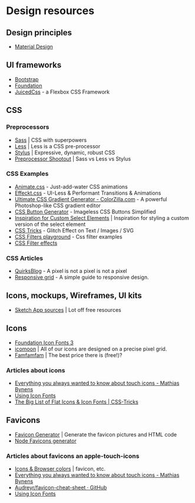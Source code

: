 # Design resources

## Design principles

* [Material Design](https://material.io/guidelines/)

## UI frameworks

* [Bootstrap](http://getbootstrap.com/css/)
* [Foundation](http://foundation.zurb.com/docs/)
* [JuicedCss](http://juicedcss.com/) - a Flexbox CSS Framework

## CSS

### Preprocessors

* [Sass](http://sass-lang.com/) | CSS with superpowers
* [Less](http://lesscss.org/) | Less is a CSS pre-processor
* [Stylus](http://stylus-lang.com/) | Expressive, dynamic, robust CSS
* [Preprocessor Shootout](https://code.tutsplus.com/tutorials/sass-vs-less-vs-stylus-preprocessor-shootout--net-24320) | Sass vs Less vs Stylus


### CSS Examples

* [Animate.css](http://daneden.github.io/animate.css/) - Just-add-water CSS animations
* [Effeckt.css](http://h5bp.github.io/Effeckt.css/) - UI-Less & Performant Transitions & Animations
* [Ultimate CSS Gradient Generator - ColorZilla.com](http://www.colorzilla.com/gradient-editor/) - A powerful Photoshop-like CSS gradient editor
* [CSS Button Generator](http://www.cssbuttongenerator.com) - Imageless CSS Buttons Simplified
* [Inspiration for Custom Select Elements](http://tympanus.net/codrops/2014/07/10/inspiration-for-custom-select-elements/) |
   Inspiration for styling a custom version of the select element
* [CSS Tricks](https://css-tricks.com/glitch-effect-text-images-svg/) - Glitch Effect on Text / Images / SVG
* [CSS Filters playground](http://bennettfeely.com/filters/) - Css filter examples
* [CSS Filter effects](http://html5-demos.appspot.com/static/css/filters/index.html)

### CSS Articles

* [QuirksBlog](http://www.quirksmode.org/blog/archives/2010/04/a_pixel_is_not.html) - A pixel is not a pixel is not a pixel
* [Responsive grid](http://www.adamkaplan.me/grid/) - A simple guide to responsive design.


## Icons, mockups, Wireframes, UI kits

* [Sketch App sources](https://www.sketchappsources.com/) | Lot off free resources

## Icons

* [Foundation Icon Fonts 3](http://zurb.com/playground/foundation-icon-fonts-3)
* [icomoon](https://icomoon.io/) | All of our icons are designed on a precise pixel grid.
* [Famfamfam](http://www.famfamfam.com/) | The best price there is (free!)?

### Articles about icons

* [Everything you always wanted to know about touch icons - Mathias Bynens](https://mathiasbynens.be/notes/touch-icons)
* [Using Icon Fonts](http://gomakethings.com/icon-fonts/)
* [The Big List of Flat Icons & Icon Fonts | CSS-Tricks](http://css-tricks.com/flat-icons-icon-fonts/)

## Favicons

* [Favicon Generator](http://realfavicongenerator.net) | Generate the favicon pictures and HTML code
* [Node Favicons generator](https://github.com/haydenbleasel/favicons)

### Articles about favicons an apple-touch-icons

* [Icons & Browser colors](https://developers.google.com/web/fundamentals/design-and-ux/browser-customization/) | favicon, etc.
* [Everything you always wanted to know about touch icons - Mathias Bynens](https://mathiasbynens.be/notes/touch-icons)
* [Audreyr/favicon-cheat-sheet · GitHub](https://github.com/audreyr/favicon-cheat-sheet)
* [Using Icon Fonts](http://gomakethings.com/icon-fonts/)

